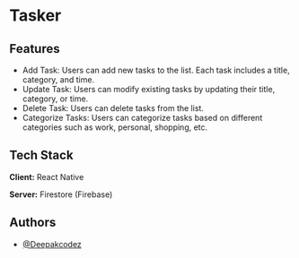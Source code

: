 
# Tasker




## Features

- Add Task: Users can add new tasks to the list. Each task includes a title, category, and time.
- Update Task: Users can modify existing tasks by updating their title, category, or time.
- Delete Task: Users can delete tasks from the list.
- Categorize Tasks: Users can categorize tasks based on different categories such as work, personal, shopping, etc.


## Tech Stack

**Client:** React Native

**Server:** Firestore (Firebase)


## Authors

- [@Deepakcodez](hhttps://github.com/Deepakcodez)

